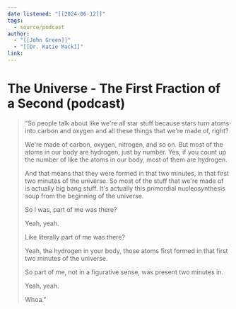 ```yaml
---
date listened: "[[2024-06-12]]"
tags:
  - source/podcast
author:
  - "[[John Green]]"
  - "[[Dr. Katie Mack]]"
link:
---
```

# The Universe - The First Fraction of a Second (podcast)

> “So people talk about like we're all star stuff because stars turn atoms into carbon and oxygen and all these things that we're made of, right?
> 
> We're made of carbon, oxygen, nitrogen, and so on. But most of the atoms in our body are hydrogen, just by number. Yes, if you count up the number of like the atoms in our body, most of them are hydrogen.
>
> And that means that they were formed in that two minutes, in that first two minutes of the universe. So most of the stuff that we're made of is actually big bang stuff. It's actually this primordial nucleosynthesis soup from the beginning of the universe.
>
> So I was, part of me was there?
>
> Yeah, yeah.
>
> Like literally part of me was there?
>
> Yeah, the hydrogen in your body, those atoms first formed in that first two minutes of the universe.
>
 > So part of me, not in a figurative sense, was present two minutes in.
>
> Yeah, yeah.
>
> Whoa.”

